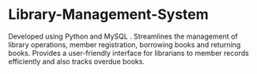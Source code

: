 # Library-Management-System
Developed using Python and MySQL .
Streamlines the management of library operations, member registration, borrowing books and returning books. 
Provides a user-friendly interface for librarians to member records efficiently and also tracks overdue books.
